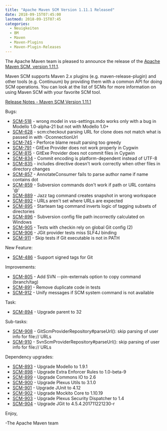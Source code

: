```yaml
---
title: "Apache Maven SCM Version 1.11.1 Released"
date: 2018-09-15T07:45:00
lastmod: 2018-09-15T07:45
categories:
  - Neuigkeiten
  - BM
  - Maven
  - Maven-Plugins
  - Maven-Plugin-Releases
---
```

The Apache Maven team is pleased to announce the release of the 
[Apache Maven SCM, version 1.11.1](https://maven.apache.org/scm/).

Maven SCM supports Maven 2.x plugins (e.g. maven-release-plugin) and other
tools (e.g. Continuum) by providing them with a common API for doing SCM
operations. You can look at the list of SCMs for more information on using
Maven SCM with your favorite SCM tool.

<!-- more -->

[Release Notes - Maven SCM Version 1.11.1](https://issues.apache.org/jira/secure/ReleaseNote.jspa?projectId=12317828&version=12343394)


Bugs:

 * [SCM-518](https://issues.apache.org/jira/browse/SCM-518) - wrong model in vss-settings.mdo works only with a bug in Modello 1.0-alpha-21 but not with Modello 1.0+
 * [SCM-628](https://issues.apache.org/jira/browse/SCM-628) - scm:checkout parsing URL for clone does not match what is passed in with -DconnectionUrl
 * [SCM-745](https://issues.apache.org/jira/browse/SCM-745) - Perforce blame result parsing too greedy
 * [SCM-791](https://issues.apache.org/jira/browse/SCM-791) - GitExe Provider does not work properly in Cygwin
 * [SCM-815](https://issues.apache.org/jira/browse/SCM-815) - GitExe Provider does not commit files in Cygwin
 * [SCM-834](https://issues.apache.org/jira/browse/SCM-834) - Commit encoding is platform-dependent instead of UTF-8
 * [SCM-835](https://issues.apache.org/jira/browse/SCM-835) - includes directive doesn't work correctly when other files in directory changes
 * [SCM-857](https://issues.apache.org/jira/browse/SCM-857) - AnnotateConsumer fails to parse author name if name contains dot
 * [SCM-859](https://issues.apache.org/jira/browse/SCM-859) - Subversion commands don't work if path or URL contains '@'
 * [SCM-889](https://issues.apache.org/jira/browse/SCM-889) - Jazz tag command creates snapshot in wrong workspace
 * [SCM-892](https://issues.apache.org/jira/browse/SCM-892) - URLs aren't set where URLs are expected
 * [SCM-895](https://issues.apache.org/jira/browse/SCM-895) - Starteam tag command inverts logic of tagging subsets of directories
 * [SCM-896](https://issues.apache.org/jira/browse/SCM-896) - Subversion config file path incorrectly calculated on Windows
 * [SCM-905](https://issues.apache.org/jira/browse/SCM-905) - Tests with checkin rely on global Git config (2)
 * [SCM-906](https://issues.apache.org/jira/browse/SCM-906) - JGit provider tests miss SLF4J binding
 * [SCM-911](https://issues.apache.org/jira/browse/SCM-911) - Skip tests if Git executable is not in PATH

New Feature:

 * [SCM-486](https://issues.apache.org/jira/browse/SCM-486) - Support signed tags for Git

Improvements:

 * [SCM-805](https://issues.apache.org/jira/browse/SCM-805) - Add SVN --pin-externals option to copy command (branch/tag)
 * [SCM-891](https://issues.apache.org/jira/browse/SCM-891) - Remove duplicate code in tests
 * [SCM-912](https://issues.apache.org/jira/browse/SCM-912) - Unify messages if SCM system command is not available

Task:

 * [SCM-894](https://issues.apache.org/jira/browse/SCM-894) - Upgrade parent to 32

Sub-tasks:

 * [SCM-908](https://issues.apache.org/jira/browse/SCM-908) - GitScmProviderRepository#parseUrl(): skip parsing of user info for file:// URLs
 * [SCM-910](https://issues.apache.org/jira/browse/SCM-910) - SvnScmProviderRepository#parseUrl(): skip parsing of user info for file:// URLs

Dependency upgrades:

 * [SCM-893](https://issues.apache.org/jira/browse/SCM-893) - Upgrade Modello to 1.9.1
 * [SCM-898](https://issues.apache.org/jira/browse/SCM-898) - Upgrade Extra Enforcer Rules to 1.0-beta-9
 * [SCM-899](https://issues.apache.org/jira/browse/SCM-899) - Upgrade Commons IO to 2.6
 * [SCM-900](https://issues.apache.org/jira/browse/SCM-900) - Upgrade Plexus Utils to 3.1.0
 * [SCM-901](https://issues.apache.org/jira/browse/SCM-901) - Upgrade JUnit to 4.12
 * [SCM-902](https://issues.apache.org/jira/browse/SCM-902) - Upgrade Mockito Core to 1.10.19
 * [SCM-903](https://issues.apache.org/jira/browse/SCM-903) - Upgrade Plexus Security Dispatcher to 1.4
 * [SCM-904](https://issues.apache.org/jira/browse/SCM-904) - Upgrade JGit to 4.5.4.201711221230-r

Enjoy,

-The Apache Maven team
